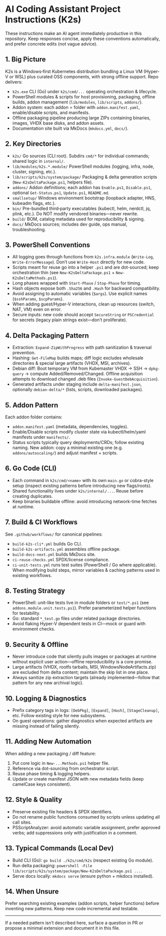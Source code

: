 <!--
SPDX-FileCopyrightText: © 2025 Siemens Healthineers AG

SPDX-License-Identifier: MIT
-->

# AI Coding Assistant Project Instructions (K2s)

These instructions make an AI agent immediately productive in this repository. Keep responses concise, apply these conventions automatically, and prefer concrete edits (not vague advice).

## 1. Big Picture
K2s is a Windows‑first Kubernetes distribution bundling a Linux VM (Hyper-V or WSL) plus curated OSS components, with strong offline support. Repo delivers:
- `k2s.exe` CLI (Go) under `k2s/cmd/...` operating orchestration & lifecycle.
- PowerShell modules & scripts for host provisioning, packaging, offline builds, addon management (`lib/modules`, `lib/scripts`, `addons/`).
- Addon system: each addon = folder with `addon.manifest.yaml`, enable/disable scripts, and manifests.
- Offline packaging pipeline producing large ZIPs containing binaries, images, VHDX base disks, and addon assets.
- Documentation site built via MkDocs (`mkdocs.yml`, `docs/`).

## 2. Key Directories
- `k2s/` Go sources (CLI root). Subdirs `cmd/*` for individual commands; shared logic in `internal/`.
- `lib/modules/k2s.*.module/` PowerShell modules (logging, infra, node, cluster, signing, etc.).
- `lib/scripts/k2s/system/package/` Packaging & delta generation scripts (`New-K2sDeltaPackage.ps1`, helpers file).
- `addons/` Addon definitions; each addon has `Enable.ps1`, `Disable.ps1`, optional `Get-Status.ps1`, `Update.ps1`, `README.md`.
- `smallsetup/` Windows environment bootstrap (loopback adapter, HNS, kubeadm flags, etc.).
- `bin/` Pre-bundled third‑party executables (kubectl, helm, nerdctl, jq, plink, etc.). Do NOT modify vendored binaries—never rewrite.
- `build/` BOM, catalog metadata used for reproducibility & signing.
- `docs/` MkDocs sources; includes dev guide, ops manual, troubleshooting.

## 3. PowerShell Conventions
- All logging goes through functions from `k2s.infra.module` (`Write-Log`, `Write-ErrorMessage`). Don’t use `Write-Host` directly for new code.
- Scripts meant for reuse go into a helper `.ps1` and are dot-sourced; keep orchestration thin (see `New-K2sDeltaPackage.ps1` + `New-K2sDeltaMethods.ps1`).
- Long phases wrapped with `Start-Phase` / `Stop-Phase` for timing.
- Hash objects expose both `.Sha256` and `.Hash` for backward compatibility.
- Avoid assigning to automatic variables (`$args`). Use explicit names (`$sshParams`, `$scpParams`).
- When adding guest/Hyper-V interactions, clean up resources (switch, NAT, VM) even on error.
- Secure inputs: new code should accept `SecureString` or `PSCredential` for secrets (legacy plain strings exist—don’t proliferate).

## 4. Delta Packaging Pattern
- Extraction: `Expand-ZipWithProgress` with path sanitization & traversal prevention.
- Hashing: `Get-FileMap` builds maps; diff logic excludes wholesale directories & special large artifacts (VHDX, MSI, archives).
- Debian diff: Boot temporary VM from Kubemaster VHDX → SSH → `dpkg-query` → compute Added/Removed/Changed. Offline acquisition attempts to download changed .deb files (`Invoke-GuestDebAcquisition`).
- Generated artifacts under staging include `delta-manifest.json`, optionally `debian-delta/*` (lists, scripts, downloaded packages).

## 5. Addon Pattern
Each addon folder contains:
- `addon.manifest.yaml` (metadata, dependencies, toggles).
- Enable/Disable scripts modify cluster state via kubectl/helm/yaml manifests under `manifests/`.
- Status scripts typically query deployments/CRDs; follow existing naming.
New addon: copy a minimal existing one (e.g. `addons/autoscaling/`) and adjust manifest + scripts.

## 6. Go Code (CLI)
- Each command in `k2s/cmd/<name>` with its own `main.go` or cobra-style setup (inspect existing patterns before introducing new flags/roots).
- Shared functionality lives under `k2s/internal/...`. Reuse before creating duplicates.
- Keep binaries buildable offline: avoid introducing network-time fetches at runtime.

## 7. Build & CI Workflows
See `.github/workflows/` for canonical pipelines:
- `build-k2s-cli*.yml` builds Go CLI.
- `build-k2s-artifacts.yml` assembles offline package.
- `build-docs-next.yml` builds MkDocs site.
- `ci-reuse-checks.yml` SPDX/license compliance.
- `ci-unit-tests.yml` runs test suites (PowerShell / Go where applicable).
When modifying build steps, mirror variables & caching patterns used in existing workflows.

## 8. Testing Strategy
- PowerShell: unit-like tests live in module folders or `test/*.ps1` (see `addons.module.unit.tests.ps1`). Prefer parameterized helper functions for testability.
- Go: standard `*_test.go` files under related package directories.
- Avoid flaking Hyper-V dependent tests in CI—mock or guard with environment checks.

## 9. Security & Offline
- Never introduce code that silently pulls images or packages at runtime without explicit user action—offline reproducibility is a core promise.
- Large artifacts (VHDX, rootfs tarballs, MSI, WindowsNodeArtifacts.zip) are excluded from delta content; maintain the skip list in one place.
- Always sanitize zip extraction targets (already implemented—follow that pattern for any new archival logic).

## 10. Logging & Diagnostics
- Prefix category tags in logs: `[DebPkg]`, `[Expand]`, `[Hash]`, `[StageCleanup]`, etc. Follow existing style for new subsystems.
- On guest operations: gather diagnostics when expected artifacts are missing instead of failing silently.

## 11. Adding New Automation
When adding a new packaging / diff feature:
1. Put core logic in `New-...Methods.ps1` helper file.
2. Reference via dot-sourcing from orchestrator script.
3. Reuse phase timing & logging helpers.
4. Update or create manifest JSON with new metadata fields (keep camelCase keys consistent).

## 12. Style & Quality
- Preserve existing file headers & SPDX identifiers.
- Do not rename public functions consumed by scripts unless updating all call sites.
- PSScriptAnalyzer: avoid automatic variable assignment, prefer approved verbs; add suppressions only with justification in a comment.

## 13. Typical Commands (Local Dev)
- Build CLI (Go): `go build ./k2s/cmd/k2s` (respect existing Go module).
- Run delta packaging: `powershell -File lib/scripts/k2s/system/package/New-K2sDeltaPackage.ps1 ...`.
- Serve docs locally: `mkdocs serve` (ensure python + mkdocs installed).

## 14. When Unsure
Prefer searching existing examples (addon scripts, helper functions) before inventing new patterns. Keep new code incremental and testable.

---
If a needed pattern isn’t described here, surface a question in PR or propose a minimal extension and document it in this file.
